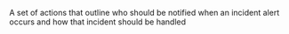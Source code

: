 A set of actions that outline who should be notified when an incident alert occurs and how that incident should be handled